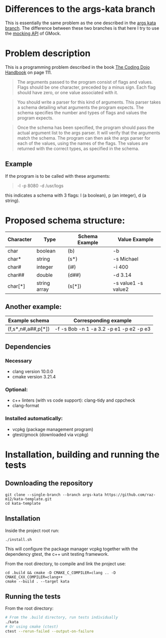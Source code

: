 # Differences to the args-kata branch
This is essentially the same problem as the one described in the 
[args kata branch](https://github.com/raz-m12/kata-template/tree/args-kata).
The difference between these two branches is that here I try to use the 
[mocking API](https://google.github.io/googletest/gmock_cook_book.html) of GMock. 

# Problem description
This is a programming problem described in the book [The Coding Dojo Handbook](https://www.amazon.com/Coding-Dojo-Handbook-Emily-Bache/dp/919811803X) on page 111.

> The arguments passed to the program consist of flags and
values. Flags should be one character, preceded by a minus
sign. Each flag should have zero, or one value associated with
it.

> You should write a parser for this kind of arguments. This
parser takes a schema detailing what arguments the program
expects. The schema specifies the number and types of flags
and values the program expects.

> Once the schema has been specified, the program should pass
the actual argument list to the args parser. It will verify that
the arguments match the schema. The program can then ask
the args parser for each of the values, using the names of
the flags. The values are returned with the correct types, as
specified in the schema.

## Example
If the program is to be called with these arguments:

> -l -p 8080 -d /usr/logs

this indicates a schema with 3 flags: l (a boolean), p (an integer), d (a string).

# Proposed schema structure:

|Character| Type    | Schema Example | Value Example
|---------|---------|----------------|---------------------|
|char     | boolean | (b)            | -b                  |
|char*    | string  | (s*)           | -s Michael          |
|char#    | integer | (i#)           | -i 400              |
|char##   | double  | (d##)          | -d 3.14             |
|char[*]  | string array | (s[*])    | -s value1 -s value2 |


## Another example:

| Example schema     | Corresponding example                   |
|--------------------|-----------------------------------------|
| (f,s*,n#,a##,p[*]) | -f -s Bob -n 1 -a 3.2 -p e1 -p e2 -p e3 |

## Dependencies
### Necessary
* clang version 10.0.0
* cmake version 3.21.4
### Optional:
* c++ linters (with vs code support): clang-tidy and cppcheck
* clang-format
### Installed automatically:
* vcpkg (package management program)
* gtest/gmock (downloaded via vcpkg)

# Installation, building and running the tests

## Downloading the repository
```
git clone --single-branch --branch args-kata https://github.com/raz-m12/kata-template.git
cd kata-template
```

## Installation
Inside the project root run:
```
./install.sh
```
This will configure the package manager vcpkg together with the dependency gtest, the c++ unit testing framework.

From the root directory, to compile and link the project use:
```
cd .build && cmake -D CMAKE_C_COMPILER=clang .. -D CMAKE_CXX_COMPILER=clang++
cmake --build . --target kata
```

## Running the tests
From the root directory:
```bash
# From the .build directory, run tests individually
./kata
# Or using cmake (ctest)
ctest --rerun-failed --output-on-failure
```
